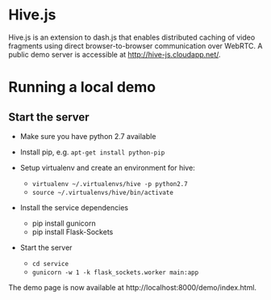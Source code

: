 # Hive.js

Hive.js is an extension to dash.js that enables distributed caching of video fragments
using direct browser-to-browser communication over WebRTC. A public demo server 
is accessible at http://hive-js.cloudapp.net/.

# Running a local demo

## Start the server

  * Make sure you have python 2.7 available
  * Install pip, e.g. `apt-get install python-pip`
  * Setup virtualenv and create an environment for hive:
    - `virtualenv ~/.virtualenvs/hive -p python2.7`
    - `source ~/.virtualenvs/hive/bin/activate`

  * Install the service dependencies
    - pip install gunicorn
    - pip install Flask-Sockets

  * Start the server
    - `cd service`
    - `gunicorn -w 1 -k flask_sockets.worker main:app`

The demo page is now available at http://localhost:8000/demo/index.html.
